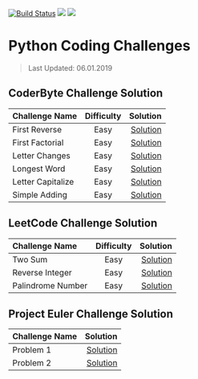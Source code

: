 [![Build Status](https://travis-ci.org/mrabdullahsahin/python-coding-challenges.svg?branch=master)](https://travis-ci.org/mrabdullahsahin/python-coding-challenges) ![](https://img.shields.io/github/license/mrabdullahsahin/python-coding-challenges.svg) ![](https://img.shields.io/github/issues/mrabdullahsahin/python-coding-challenges.svg)


# Python Coding Challenges
> Last Updated: 06.01.2019

## CoderByte Challenge Solution

| Challenge Name       | Difficulty     | Solution     |
| :-------------       | :----------:   | -----------: |
| First Reverse        | Easy           | [Solution](https://github.com/mrabdullahsahin/python-coding-challenges/blob/master/coderbyte/first_reverse.ipynb) |
| First Factorial      | Easy           | [Solution](https://github.com/mrabdullahsahin/python-coding-challenges/blob/master/coderbyte/first_factorial.ipynb) |
| Letter Changes       | Easy           | [Solution](https://github.com/mrabdullahsahin/python-coding-challenges/blob/master/coderbyte/letter_changes.ipynb) |
| Longest Word         | Easy           | [Solution](https://github.com/mrabdullahsahin/python-coding-challenges/blob/master/coderbyte/longest_word.ipynb) |
| Letter Capitalize    | Easy           | [Solution](https://github.com/mrabdullahsahin/python-coding-challenges/blob/master/coderbyte/letter_capitalize.ipynb) |
| Simple Adding        | Easy           | [Solution](https://github.com/mrabdullahsahin/python-coding-challenges/blob/master/coderbyte/simple_adding.ipynb) |

## LeetCode Challenge Solution

| Challenge Name       | Difficulty     | Solution     |
| :-------------       | :----------:   | -----------: |
| Two Sum              | Easy           | [Solution](https://github.com/mrabdullahsahin/python-coding-challenges/blob/master/leetcode/two_sum.ipynb) |
| Reverse Integer      | Easy           | [Solution](https://github.com/mrabdullahsahin/python-coding-challenges/blob/master/leetcode/reverse_integer.ipynb) |
| Palindrome Number    | Easy           | [Solution](https://github.com/mrabdullahsahin/python-coding-challenges/blob/master/leetcode/palindrome_number.ipynb) |


## Project Euler Challenge Solution

| Challenge Name       | Solution     |
| :-------------       | -----------: |
| Problem 1            | [Solution](https://github.com/mrabdullahsahin/python-coding-challenges/blob/master/project_euler/problem_1.ipynb) |
| Problem 2            | [Solution](https://github.com/mrabdullahsahin/python-coding-challenges/blob/master/project_euler/problem_2.ipynb) |
